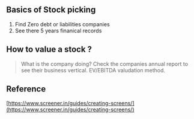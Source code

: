 


## Basics of Stock picking

 1. Find Zero debt or liabilities companies
 2. See there 5 years finanical records

## How to  value a stock ?
> What is the company doing?
> Check the companies annual report to see their business vertical.
>EV/EBITDA valudation method.
>
## Reference
[https://www.screener.in/guides/creating-screens/](https://www.screener.in/guides/creating-screens/)


<!--stackedit_data:
eyJoaXN0b3J5IjpbMjc2MTkxNTM0LC0yMTI5MjYxOTMsMjE0MT
I2NTE0Myw0MTI3NzM1ODgsLTYxMjgzNDU5Nl19
-->